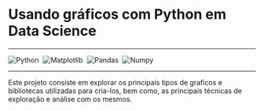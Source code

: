 # Usando gráficos com Python em Data Science

---
![Python](https://img.shields.io/badge/Python-094782?style=for-the-badge&logo=python&logoColor=white)&nbsp;
![Matplotlib](https://img.shields.io/badge/Matplotlib-002050?style=for-the-badge&logo=matplotlib&logoColor=white)&nbsp;
![Pandas](https://img.shields.io/badge/Pandas-gray?style=for-the-badge&logo=pandas&logoColor=white)&nbsp;
![Numpy](https://img.shields.io/badge/Numpy-276DC3?style=for-the-badge&logo=numpy&logoColor=white)&nbsp;

---
<p>
Este projeto consiste em explorar os principais tipos de graficos e bibliotecas utilizadas para cria-los, bem como, 
as principais técnicas de exploração e análise com os mesmos.</p>
<p>